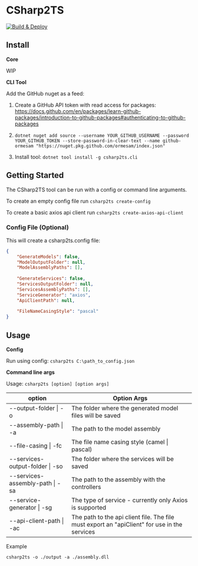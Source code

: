 # CSharp2TS
[![Build & Deploy](https://github.com/ormesam/CSharp2TS/actions/workflows/deploy-package.yml/badge.svg)](https://github.com/ormesam/CSharp2TS/actions/workflows/deploy-package.yml)
## Install

**Core**

WIP

**CLI Tool**

Add the GitHub nuget as a feed:

1. Create a GitHub API token with read access for packages: https://docs.github.com/en/packages/learn-github-packages/introduction-to-github-packages#authenticating-to-github-packages

2. `dotnet nuget add source --username YOUR_GITHUB_USERNAME --password YOUR_GITHUB_TOKEN --store-password-in-clear-text --name github-ormesam "https://nuget.pkg.github.com/ormesam/index.json"`

3. Install tool: `dotnet tool install -g csharp2ts.cli`

## Getting Started

The CSharp2TS tool can be run with a config or command line arguments.

To create an empty config file run `csharp2ts create-config`

To create a basic axios api client run `csharp2ts create-axios-api-client`

### Config File (Optional)

This will create a csharp2ts.config file:

```json
{
    "GenerateModels": false,
    "ModelOutputFolder": null,
    "ModelAssemblyPaths": [],
    
    "GenerateServices": false,
    "ServicesOutputFolder": null,
    "ServicesAssemblyPaths": [],
    "ServiceGenerator": "axios",
    "ApiClientPath": null,
    
    "FileNameCasingStyle": "pascal"
}
```

## Usage

**Config**

Run using config: `csharp2ts C:\path_to_config.json`

**Command line args**

Usage: `csharp2ts [option] [option args]`

| option                          | Option Args                                                  |
| ------------------------------- | ------------------------------------------------------------ |
| --output-folder \| -o           | The folder where the generated model files will be saved     |
| --assembly-path \| -a           | The path to the model assembly                               |
| --file-casing \| -fc            | The file name casing style (camel \| pascal)                 |
| --services-output-folder \| -so | The folder where the services will be saved                  |
| --services-assembly-path \| -sa | The path to the assembly with the controllers                |
| --service-generator \| -sg      | The type of service - currently only Axios is supported      |
| --api-client-path \| -ac        | The path to the api client file. The file must export an "apiClient" for use in the services |

Example

`csharp2ts -o ./output -a ./assembly.dll`
